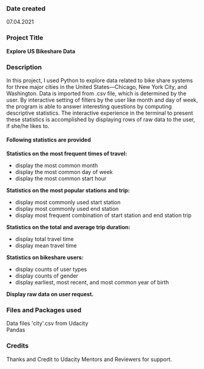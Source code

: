### Date created
07.04.2021

### Project Title
**Explore US Bikeshare Data**

### Description
In this project, I used Python to explore data related to bike share systems for three major cities in the United States—Chicago, New York City, and Washington. Data is imported from <city>.csv file, which is determined by the user.
By interactive setting of filters by the user like month and day of week,  the program is able to answer interesting questions by computing descriptive statistics.
The interactive experience in the terminal to present these statistics is accomplished by displaying rows of raw data to the user, if she/he likes to.

#### Following statistics are provided
**Statistics on the most frequent times of travel:**
* display the most common month
* display the most common day of week
* display the most common start hour

**Statistics on the most popular stations and trip:**
* display most commonly used start station
* display most commonly used end station
* display most frequent combination of start station and end station trip

**Statistics on the total and average trip duration:**
* display total travel time
* display mean travel time

**Statistics on bikeshare users:**
* display counts of user types
* display counts of gender
* display earliest, most recent, and most common year of birth

**Display raw data on user request.**

### Files and Packages used
Data files 'city'.csv from Udacity \
Pandas

### Credits
Thanks and Credit to Udacity Mentors and Reviewers for support.

